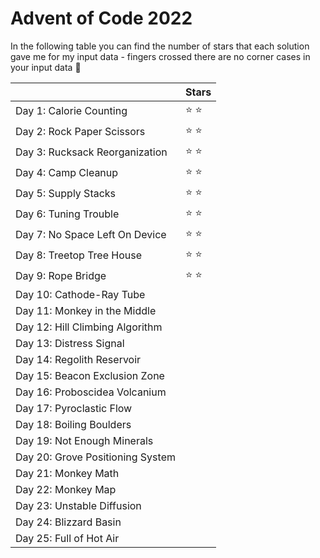# Advent of Code 2022

In the following table you can find the number of stars that each solution gave me for my input data - fingers crossed
there are no corner cases in your input data 🤞

|                              | Stars |
|------------------------------|---|
| Day 1: Calorie Counting      | ️⭐ ️⭐️ |
| Day 2: Rock Paper Scissors   | ⭐ ️⭐ |
| Day 3: Rucksack Reorganization| ️⭐ ️⭐ |
| Day 4: Camp Cleanup          | ⭐ ️⭐ |
| Day 5: Supply Stacks| ⭐ ️⭐ |
| Day 6: Tuning Trouble        | ⭐ ️⭐ |
| Day 7: No Space Left On Device |  ⭐ ️⭐ |
| Day 8: Treetop Tree House    | ⭐ ️⭐ |
| Day 9: Rope Bridge           |  ⭐ ️⭐  | 
| Day 10: Cathode-Ray Tube     |   | 
| Day 11: Monkey in the Middle |   |
| Day 12: Hill Climbing Algorithm |   |
| Day 13: Distress Signal |   |
| Day 14: Regolith Reservoir |   |
| Day 15: Beacon Exclusion Zone |   |
| Day 16: Proboscidea Volcanium |   |
| Day 17: Pyroclastic Flow |   |
| Day 18: Boiling Boulders |   |
| Day 19: Not Enough Minerals |   |
| Day 20: Grove Positioning System |   |
| Day 21: Monkey Math  |   |
| Day 22: Monkey Map  |   |
| Day 23: Unstable Diffusion |   |
| Day 24: Blizzard Basin |   |
| Day 25: Full of Hot Air  |   |
